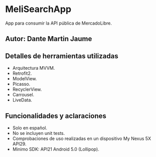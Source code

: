 # MeliSearchApp
App para consumir la API pública de MercadoLibre.

## Autor: Dante Martin Jaume

## Detalles de herramientas utilizadas
- Arquitectura MVVM.
- Retrofit2.
- ModelView.
- Picasso.
- RecyclerView.
- Carrousel.
- LiveData.

## Funcionalidades y aclaraciones
- Solo en español.
- No se incluyen unit tests.
- Comprobaciones de uso realizadas en un dispositivo My Nexus 5X API29.
- Minimo SDK: API21 Android 5.0 (Lollipop).